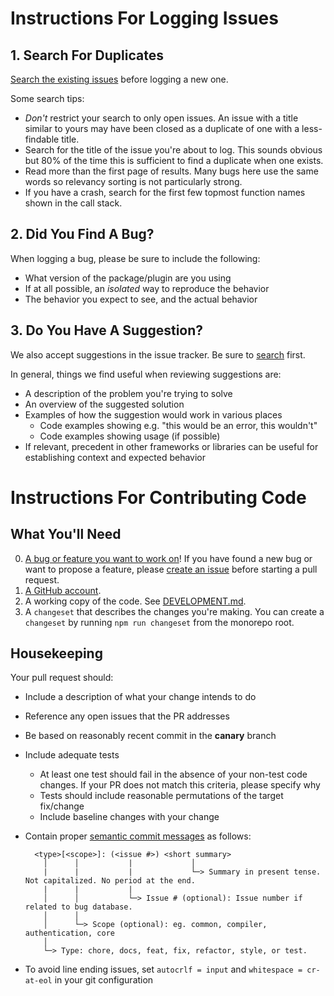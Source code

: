 # Instructions For Logging Issues

## 1. Search For Duplicates

[Search the existing issues](https://github.com/wpengine/faustjs/search?type=Issues) before logging a new one.

Some search tips:

- _Don't_ restrict your search to only open issues. An issue with a title similar to yours may have been closed as a duplicate of one with a less-findable title.
- Search for the title of the issue you're about to log. This sounds obvious but 80% of the time this is sufficient to find a duplicate when one exists.
- Read more than the first page of results. Many bugs here use the same words so relevancy sorting is not particularly strong.
- If you have a crash, search for the first few topmost function names shown in the call stack.

## 2. Did You Find A Bug?

When logging a bug, please be sure to include the following:

- What version of the package/plugin are you using
- If at all possible, an _isolated_ way to reproduce the behavior
- The behavior you expect to see, and the actual behavior

## 3. Do You Have A Suggestion?

We also accept suggestions in the issue tracker. Be sure to [search](https://github.com/wpengine/faustjs/search?type=Issues) first.

In general, things we find useful when reviewing suggestions are:

- A description of the problem you're trying to solve
- An overview of the suggested solution
- Examples of how the suggestion would work in various places
  - Code examples showing e.g. "this would be an error, this wouldn't"
  - Code examples showing usage (if possible)
- If relevant, precedent in other frameworks or libraries can be useful for establishing context and expected behavior

# Instructions For Contributing Code

## What You'll Need

0. [A bug or feature you want to work on](https://github.com/wpengine/faustjs/labels/help%20wanted)! If you have found a new bug or want to propose a feature, please [create an issue](https://github.com/wpengine/faustjs/issues/new/choose) before starting a pull request.
1. [A GitHub account](https://github.com/join).
2. A working copy of the code. See [DEVELOPMENT.md](/DEVELOPMENT.md).
3. A `changeset` that describes the changes you're making. You can create a `changeset` by running `npm run changeset` from the monorepo root.

## Housekeeping

Your pull request should:

- Include a description of what your change intends to do
- Reference any open issues that the PR addresses
- Be based on reasonably recent commit in the **canary** branch
- Include adequate tests
  - At least one test should fail in the absence of your non-test code changes. If your PR does not match this criteria, please specify why
  - Tests should include reasonable permutations of the target fix/change
  - Include baseline changes with your change
- Contain proper [semantic commit messages](https://gist.github.com/joshbuchea/6f47e86d2510bce28f8e7f42ae84c716#gistcomment-3711094) as follows:

  ```
    <type>[<scope>]: (<issue #>) <short summary>
      │      │           |             │
      |      |           |             └─> Summary in present tense. Not capitalized. No period at the end.
      |      |           |
      │      │           └─> Issue # (optional): Issue number if related to bug database.
      │      │
      │      └─> Scope (optional): eg. common, compiler, authentication, core
      │
      └─> Type: chore, docs, feat, fix, refactor, style, or test.
  ```

- To avoid line ending issues, set `autocrlf = input` and `whitespace = cr-at-eol` in your git configuration
